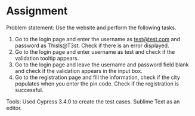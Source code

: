 # Assignment
Problem statement:
Use the website and perform the following tasks.

1. Go to the login page and enter the username as test@test.com and
password as ThisIs@T3st. Check if there is an error displayed.
2. Go to the login page and enter username as test and check if the
validation tooltip appears.
3. Go to the login page and leave the username and password field blank
and check if the validation appears in the input box.
4. Go to the registration page and fill the information, check if the city
populates when you enter the pin code. Check if the registration is
successful.

Tools:
Used Cypress 3.4.0  to create the test cases.
Sublime Text as an editor.
